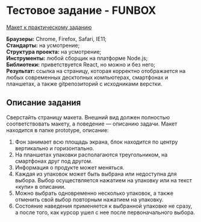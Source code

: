 # Тестовое задание - FUNBOX

[Макет к практическому заданию](https://dl.funbox.ru/qt-html-css-js.zip)

**Браузеры:** Chrome, Firefox, Safari, IE11; \
**Стандарты:** на усмотрение; \
**Структура проекта:** на усмотрение; \
**Инструменты:** любой сборщик на платформе Node.js; \
**Библиотеки:** приветствуется React, но можно и без него; \
**Результат:** ссылка на страницу, которая корректно отображается на любых современных десктопных компьютерах, смартфонах и планшетах, а также gitрепозиторий с исходниками верстки.

## Описание задания

Сверстайть страницу макета. Внешний вид должен полностью соответствовать макету, а поведение — описанию задачи. Макет находится в папке prototype, описание:

1. Фон занимает всю площадь экрана, блок находится по центру вертикально и горизонтально.
2. На планшетах упаковки располагаются треугольником, на смартфонах друг под другом.
3. Информация о продукте может меняться.
4. Каждая из упаковок может быть выбрана или недоступна для выбора. Выбор осуществляется нажатием на упаковку или на текст «купи» в описании.
5. Можно выбрать одновременно несколько упаковок, а также отменить свой выбор повторным нажатием на упаковку.
6. Состояние наведения применяется к выбранной упаковке не сразу, а после того, как курсор ушел с нее после первоначального выбора.
